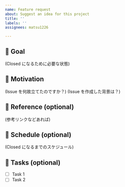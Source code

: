 ```yaml
---
name: Feature request
about: Suggest an idea for this project
title: ''
labels: ''
assignees: matsu1226

---
```


## 🎉 Goal

(Closed になるために必要な状態)

## 💪 Motivation

(Issue を何故立てたのですか？)
(Issue を作成した背景は？)

## 📖 Reference (optional)

(参考リンクなどあれば)

## 📆 Schedule (optional)

(Closed になるまでのスケジュール)

## 📎 Tasks (optional)

- [ ] Task 1
- [ ] Task 2
